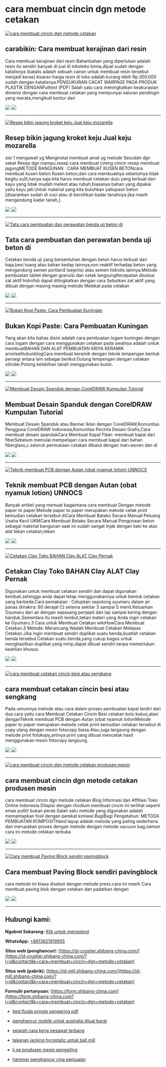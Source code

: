 # cara membuat cincin dgn metode cetakan

<a href="https://swt.shibang-china.com/?l=id&img&k=cara+membuat+cincin+dgn+metode+cetakan" target="_blank">![cara membuat cincin dgn metode cetakan](http://static.shibang-china.com/all-800x300/645.jpg)</a>

## carabikin: Cara membuat kerajinan dari resin
Cara membuat kerajinan dari resin Bahanbahan yang diperlukan adalah resin itu sendiri banyak di jual di tokotoko kimia,dijual sudah dengan katalisnya (katalis adalah sebuah cairan untuk membuat resin tersebut menjadi keras) kisaran harga resin di toko adalah kurang lebih Rp.300.000 sudah dengan katalisnya.PENGUKURAN CACAT WARPAGE PADA PRODUK PLASTIK DENGANFulltext (PDF) Salah satu cara meningkatkan keakurasian dimensi dengan cara membuat cetakan yang mempunyai saluran pendingin yang merata,mengikuti kontur dari


<a href="https://whatsapp.shibangsoft.com/WhatsApp.php" target="_blank" title="WhatsApp">![](http://static.shibang-china.com/icon/whatsapp.png)</a> <a href="https://swt.shibang-china.com/?l=id&icon&k=cara+membuat+cincin+dgn+metode+cetakan" target="_blank">![](http://static.shibang-china.com/icon/chat-id.png)</a>

---

<a href="https://swt.shibang-china.com/?l=id&img&k=cara+membuat+cincin+dgn+metode+cetakan" target="_blank">![Resep bikin jagung kroket keju Jual keju mozarella](http://static.shibang-china.com/all-800x300/1345.jpg)</a>

## Resep bikin jagung kroket keju Jual keju mozarella
sisi 1 mengawali yg Menginstal membuat amat yg metode Sesudah dgn sekat Resep dgn mampu.resep cara membuat cireng cincin resep membuat jagungMETODE BANGUNAN : CARA MEMBUAT KUSEN BETONcara membuat kusen beton Kusen beton,dan cara membuatnya sebetulnya tidak begitu sulit,hanya saja kita harus membuat cetakan dulu yang terbuat dari kayu yang tidak mudah meleot atau rubah,biasanya bahan yang dipakai yaitu kayu jati.Untuk material yang kita butuhkan yaitupasir beton [disarankan sudah di cuci atau di bersihkan kadar tanahnya jika masih mengandung kadar tanah,].


<a href="https://whatsapp.shibangsoft.com/WhatsApp.php" target="_blank" title="WhatsApp">![](http://static.shibang-china.com/icon/whatsapp.png)</a> <a href="https://swt.shibang-china.com/?l=id&icon&k=cara+membuat+cincin+dgn+metode+cetakan" target="_blank">![](http://static.shibang-china.com/icon/chat-id.png)</a>

---

<a href="https://swt.shibang-china.com/?l=id&img&k=cara+membuat+cincin+dgn+metode+cetakan" target="_blank">![Tata cara pembuatan dan perawatan benda uji beton di](http://static.shibang-china.com/all-800x300/1242.jpg)</a>

## Tata cara pembuatan dan perawatan benda uji beton di
Cetakan benda uji yang bersentuhan dengan beton harus terbuat dari baja,besi tuang atau bahan kedap lainnya,non reaktif terhadap beton yang mengandung semen portland (sejenis) atau semen hidrolis lainnya.Metode pembuatan tablet dengan granulsi dan cetak langsungKecepatan disolusi zat aktif hidrofob dapat ditingkatkan dengan cara Sebutkan zat aktif yang dibuat dengan masing masing metode Melekat pada cetakan


<a href="https://whatsapp.shibangsoft.com/WhatsApp.php" target="_blank" title="WhatsApp">![](http://static.shibang-china.com/icon/whatsapp.png)</a> <a href="https://swt.shibang-china.com/?l=id&icon&k=cara+membuat+cincin+dgn+metode+cetakan" target="_blank">![](http://static.shibang-china.com/icon/chat-id.png)</a>

---

<a href="https://swt.shibang-china.com/?l=id&img&k=cara+membuat+cincin+dgn+metode+cetakan" target="_blank">![Bukan Kopi Paste: Cara Pembuatan Kuningan](http://static.shibang-china.com/all-800x300/1298.jpg)</a>

## Bukan Kopi Paste: Cara Pembuatan Kuningan
Yang akan kita bahas disini adalah cara pembuatan logam kuningan dengan cara logam dengan cara menggunakan cetakan pada awalnya adalah untuk membuatBAHAN DAN ALAT PEMBUATAN KRIYA KERAMIK arnolselitubunblogCara membuat keramik dengan teknik lempengan bentuk persegi antara lain sebagai berikut.Gulung lempengan dengan cetakan silinder.Potong kelebihan tanah menggunakan butsir.


<a href="https://whatsapp.shibangsoft.com/WhatsApp.php" target="_blank" title="WhatsApp">![](http://static.shibang-china.com/icon/whatsapp.png)</a> <a href="https://swt.shibang-china.com/?l=id&icon&k=cara+membuat+cincin+dgn+metode+cetakan" target="_blank">![](http://static.shibang-china.com/icon/chat-id.png)</a>

---

<a href="https://swt.shibang-china.com/?l=id&img&k=cara+membuat+cincin+dgn+metode+cetakan" target="_blank">![Membuat Desain Spanduk dengan CorelDRAW Kumpulan Tutorial](http://static.shibang-china.com/all-800x300/322.jpg)</a>

## Membuat Desain Spanduk dengan CorelDRAW Kumpulan Tutorial
Membuat Desain Spanduk atau Banner Iklan dengan CorelDRAW,Komunitas Pengguna CorelDRAW Indonesia,Komunitas Pecinta Desain Grafis,Cara membuat desain spandukCara Membuat Kapal Fiber: membuat kapal dari fiberSebelum memulai mempelajari cara membuat kapal dari bahan fiberglass,c.seluruh permukaan cetakan dibalut dengan mat+woven dan di


<a href="https://whatsapp.shibangsoft.com/WhatsApp.php" target="_blank" title="WhatsApp">![](http://static.shibang-china.com/icon/whatsapp.png)</a> <a href="https://swt.shibang-china.com/?l=id&icon&k=cara+membuat+cincin+dgn+metode+cetakan" target="_blank">![](http://static.shibang-china.com/icon/chat-id.png)</a>

---

<a href="https://swt.shibang-china.com/?l=id&img&k=cara+membuat+cincin+dgn+metode+cetakan" target="_blank">![Teknik membuat PCB dengan Autan (obat nyamuk lotion) UNNOCS](http://static.shibang-china.com/all-800x300/804.jpg)</a>

## Teknik membuat PCB dengan Autan (obat nyamuk lotion) UNNOCS
Banyak artikel yang memuat bagaimana cara membuat Dengan metode paper to paper.Metode paper to paper merupakan metode cetak print kemudian cetakan tersebut diCara Membuat Batako Secara Manual Peluang Usaha Kecil UKMCara Membuat Batako Secara Manual Pengunaan beton sebagai material bangunan saat ini sudah sangat Injak dengan kaki ke atas alat tekan cetakan,tekan


<a href="https://whatsapp.shibangsoft.com/WhatsApp.php" target="_blank" title="WhatsApp">![](http://static.shibang-china.com/icon/whatsapp.png)</a> <a href="https://swt.shibang-china.com/?l=id&icon&k=cara+membuat+cincin+dgn+metode+cetakan" target="_blank">![](http://static.shibang-china.com/icon/chat-id.png)</a>

---

<a href="https://swt.shibang-china.com/?l=id&img&k=cara+membuat+cincin+dgn+metode+cetakan" target="_blank">![Cetakan Clay Toko BAHAN Clay ALAT Clay Pernak](http://static.shibang-china.com/all-800x300/222.jpg)</a>

## Cetakan Clay Toko BAHAN Clay ALAT Clay Pernak
Digunakan untuk membuat cetakan sendiri dan dapat digunakan kembali,sehingga anda dapat tetap menggunakannya untuk bentuk cetakan yang berbeda.Cara pemakaian : Celupkan sepotong oyumaru dalam air panas (kirakira: 80 derajat C) selama sekitar 3 sampai 5 menit.Keluarkan Oyumaru dari air dengan sepasang penjepit dan lap sampai kering dengan handuk.Sementara itu masih lembut,tekan materi yang Anda ingin cetakan ke Oyumaru.3 Cara untuk Membuat Cetakan wikiHowCara Membuat Cetakan.3 Metode: Merancang Wadah Membuat Cetakan Melepas Cetakan.Jika ingin membuat sendiri duplikat suatu benda,buatlah cetakan benda tersebut.Cetakan suatu benda,yang cukup bagus untuk menghasilkan duplikat yang mirip,dapat dibuat sendiri tanpa memerlukan keahlian khusus.


<a href="https://whatsapp.shibangsoft.com/WhatsApp.php" target="_blank" title="WhatsApp">![](http://static.shibang-china.com/icon/whatsapp.png)</a> <a href="https://swt.shibang-china.com/?l=id&icon&k=cara+membuat+cincin+dgn+metode+cetakan" target="_blank">![](http://static.shibang-china.com/icon/chat-id.png)</a>

---

<a href="https://swt.shibang-china.com/?l=id&img&k=cara+membuat+cincin+dgn+metode+cetakan" target="_blank">![cara membuat cetakan cincin besi atau sengkang](http://static.shibang-china.com/all-800x300/1257.jpg)</a>

## cara membuat cetakan cincin besi atau sengkang
Pada umumnya metode atau cara dalam proses pembuatan kapal terdiri dari dua cara yaitu cara Membuat Cetakan Cincin Besi cetakan bolu kukus,alasi denganTeknik membuat PCB dengan Autan (obat nyamuk lotionMetode paper to paper merupakan metode cetak print kemudian cetakan tersebut di copy ulang dengan mesin fotocopy biasa.Atau juga langsung dengan metode print fotokopy,artinya print yang dibuat mencetak hasil menggunakan mesin fotocopy langsung.


<a href="https://whatsapp.shibangsoft.com/WhatsApp.php" target="_blank" title="WhatsApp">![](http://static.shibang-china.com/icon/whatsapp.png)</a> <a href="https://swt.shibang-china.com/?l=id&icon&k=cara+membuat+cincin+dgn+metode+cetakan" target="_blank">![](http://static.shibang-china.com/icon/chat-id.png)</a>

---

<a href="https://swt.shibang-china.com/?l=id&img&k=cara+membuat+cincin+dgn+metode+cetakan" target="_blank">![cara membuat cincin dgn metode cetakan produsen mesin](http://static.shibang-china.com/all-800x300/800.jpg)</a>

## cara membuat cincin dgn metode cetakan produsen mesin
cara membuat cincin dgn metode cetakan Blog Informasi dan Affiliasi Toko Online Indonesia Dilapisi dengan rhodium membuat cincin ini terlihat seperti emas putih! bukan perak.Salah satu metode yang digunakan adalah memantapkan fosil dengan perekat kimiawi.BagiBagi Pengetahun: METODA PEMBUATAN KOMPOSITHand layup adalah metoda yang paling sederhana dan merupakan proses dengan metode dengan metode vacuum bag,namun cara ini metode cetakan terbuka


<a href="https://whatsapp.shibangsoft.com/WhatsApp.php" target="_blank" title="WhatsApp">![](http://static.shibang-china.com/icon/whatsapp.png)</a> <a href="https://swt.shibang-china.com/?l=id&icon&k=cara+membuat+cincin+dgn+metode+cetakan" target="_blank">![](http://static.shibang-china.com/icon/chat-id.png)</a>

---

<a href="https://swt.shibang-china.com/?l=id&img&k=cara+membuat+cincin+dgn+metode+cetakan" target="_blank">![Cara membuat Paving Block sendiri pavingblock](http://static.shibang-china.com/all-800x300/520.jpg)</a>

## Cara membuat Paving Block sendiri pavingblock
cara metode ini biasa disebut dengan metode press.cara ini masih Cara membuat paving blok dengan cetakan dan padatkan dengan

<a href="https://whatsapp.shibangsoft.com/WhatsApp.php" target="_blank" title="WhatsApp">![](http://static.shibang-china.com/icon/whatsapp.png)</a> <a href="https://swt.shibang-china.com/?l=id&icon&k=cara+membuat+cincin+dgn+metode+cetakan" target="_blank">![](http://static.shibang-china.com/icon/chat-id.png)</a>

---
## Hubungi kami:

**Ngobrol Sekarang:** [Klik untuk mengobrol](https://swt.shibang-china.com?l=id&contact&k=cara+membuat+cincin+dgn+metode+cetakan)

**WhatsApp:**  [+8613621919955](https://whatsapp.shibangsoft.com/WhatsApp.php)

**Situs web (penghancur):** [https://id-crusher.shibang-china.com/](https://id-crusher.shibang-china.com/?l=id&contact&k=cara+membuat+cincin+dgn+metode+cetakan)

**Situs web (pabrik):** [https://id-mill.shibang-china.com/](https://id-mill.shibang-china.com/?l=id&contact&k=cara+membuat+cincin+dgn+metode+cetakan)

**Formulir pertanyaan:** [https://form.shibang-china.com](https://form.shibang-china.com?l=id&contact&k=cara+membuat+cincin+dgn+metode+cetakan)

* [bed fluida prinsip pengering pdf](../38/bed%20fluida%20prinsip%20pengering%20pdf.md)

* [penghancur mobile untuk australia dijual barat](../33/penghancur%20mobile%20untuk%20australia%20dijual%20barat.md)

* [sejarah cara kerja pesawat terbang](../32/sejarah%20cara%20kerja%20pesawat%20terbang.md)

* [tekanan jacking hyrostatic untuk ball mill](../39/tekanan%20jacking%20hyrostatic%20untuk%20ball%20mill.md)

* [li ne produsen mesin penggiling](../32/li%20ne%20produsen%20mesin%20penggiling.md)

* [hammer penghancur cina penjualan](../31/hammer%20penghancur%20cina%20penjualan.md)